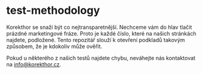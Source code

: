 # test-methodology  
Korekthor se snaží být co nejtransparetnější. Nechceme vám do hlav tlačit prázdné marketingové fráze. Proto je každé číslo, které na našich stránkách najdete, podložené. Tento repozitář slouží k otevření podkladů takovým způsobem, že je kdokoliv může ověřit.  
  
Pokud u některého z našich testů najdete chybu, neváhejte nás kontaktovat na info@korekthor.cz.
